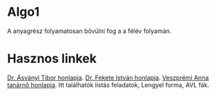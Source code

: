 # Algo1

A  anyagrész folyamatosan bővülni fog a a félév folyamán.

# Hasznos linkek
[Dr. Ásványi Tibor honlapja](http://aszt.inf.elte.hu/~asvanyi/ad/).
[Dr. Fekete István honlapja](http://ifekete.web.elte.hu).
[Veszprémi Anna tanárnő honlapja](https://people.inf.elte.hu/veanna/alg1/index.html). Itt találhatók listás feladatok, Lengyel forma, AVL fák. 
